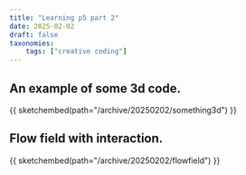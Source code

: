 ```yaml
---
title: "Learning p5 part 2"
date: 2025-02-02
draft: false
taxonomies:
    tags: ["creative coding"]
---
```

## An example of some 3d code.
 {{ sketchembed(path="/archive/20250202/something3d") }}

## Flow field with interaction.
 {{ sketchembed(path="/archive/20250202/flowfield") }}

